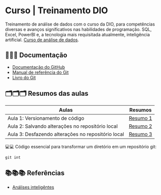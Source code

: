 # Curso | Treinamento DIO

Treinamento de análise de dados com o curso da DIO, para competências diversas e avanços significativos nas habilidades de programação. SQL, Excel, PowerBI e, a tecnologia mais requisitada atualmente, inteligência artificial. [Curso de análise de dados](https://www.dio.me/).

## 📜📜📜 Documentação
- [Documentação do GitHub](https://docs.github.com/pt)
- [Manual de referência do Git](https://git-scm.com/docs)
- [Livro do Git](https://git-scm.com/book/en/v2)

## 🗂🗂🗂 Resumos das aulas

| Aulas | Resumos |
| ----- | ------- |
| Aula 1: Versionamento de código | [Resumo 1]()
| Aula 2: Salvando alterações no repositório local | [Resumo 2]() |
| Aula 3: Desfazendo alterações no repositório local | [Resumo 3]() |

💻💻 Código essencial para transformar um diretório em um repositório git:

```
git int
```

## 📚📚📚 Referências
- [Análises inteligêntes]()

